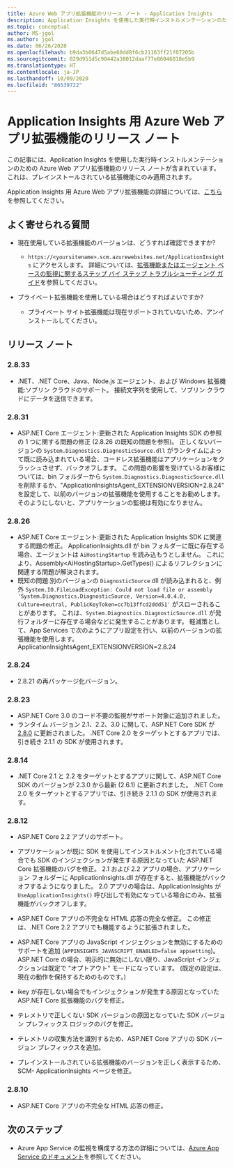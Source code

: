 ```yaml
---
title: Azure Web アプリ拡張機能のリリース ノート - Application Insights
description: Application Insights を使用した実行時インストルメンテーションのための Azure Web アプリ拡張機能のリリース ノートです。
ms.topic: conceptual
author: MS-jgol
ms.author: jgol
ms.date: 06/26/2020
ms.openlocfilehash: b9da3b0647d5abe60dd8f6cb21163ff21f07205b
ms.sourcegitcommit: 829d951d5c90442a38012daaf77e86046018e5b9
ms.translationtype: HT
ms.contentlocale: ja-JP
ms.lasthandoff: 10/09/2020
ms.locfileid: "86539722"
---
```

# <a name="release-notes-for-azure-web-app-extension-for-application-insights"></a>Application Insights 用 Azure Web アプリ拡張機能のリリース ノート

この記事には、Application Insights を使用した実行時インストルメンテーションのための Azure Web アプリ拡張機能のリリース ノートが含まれています。 これは、プレインストールされている拡張機能にのみ適用されます。

Application Insights 用 Azure Web アプリ拡張機能の詳細については、[こちら](azure-web-apps.md)を参照してください。

## <a name="frequently-asked-questions"></a>よく寄せられる質問

- 現在使用している拡張機能のバージョンは、どうすれば確認できますか?
    - `https://<yoursitename>.scm.azurewebsites.net/ApplicationInsights` にアクセスします。 詳細については、[拡張機能またはエージェント ベースの監視に関するステップ バイ ステップ トラブルシューティング ガイド](./azure-web-apps.md?tabs=net#troubleshooting)を参照してください。

- プライベート拡張機能を使用している場合はどうすればよいですか?
    - プライベート サイト拡張機能は現在サポートされていないため、アンインストールしてください。

## <a name="release-notes"></a>リリース ノート

### <a name="2833"></a>2.8.33

- .NET、.NET Core、Java、Node.js エージェント、および Windows 拡張機能:ソブリン クラウドのサポート。 接続文字列を使用して、ソブリン クラウドにデータを送信できます。

### <a name="2831"></a>2.8.31

- ASP.NET Core エージェント:更新された Application Insights SDK の参照の 1 つに関する問題の修正 (2.8.26 の既知の問題を参照)。 正しくないバージョンの `System.Diagnostics.DiagnosticSource.dll` がランタイムによって既に読み込まれている場合、コードレス拡張機能はアプリケーションをクラッシュさせず、バックオフします。 この問題の影響を受けているお客様については、bin フォルダーから `System.Diagnostics.DiagnosticSource.dll` を削除するか、"ApplicationInsightsAgent_EXTENSIONVERSION=2.8.24" を設定して、以前のバージョンの拡張機能を使用することをお勧めします。そのようにしないと、アプリケーションの監視は有効になりません。

### <a name="2826"></a>2.8.26

- ASP.NET Core エージェント:更新された Application Insights SDK に関連する問題の修正。 ApplicationInsights.dll が bin フォルダーに既に存在する場合、エージェントは `AiHostingStartup` を読み込もうとしません。 これにより、Assembly\<AiHostingStartup\>.GetTypes() によるリフレクションに関連する問題が解決されます。
- 既知の問題:別のバージョンの `DiagnosticSource` dll が読み込まれると、例外 `System.IO.FileLoadException: Could not load file or assembly 'System.Diagnostics.DiagnosticSource, Version=4.0.4.0, Culture=neutral, PublicKeyToken=cc7b13ffcd2ddd51'` がスローされることがあります。 これは、`System.Diagnostics.DiagnosticSource.dll` が発行フォルダーに存在する場合などに発生することがあります。 軽減策として、App Services で次のようにアプリ設定を行い、以前のバージョンの拡張機能を使用します。ApplicationInsightsAgent_EXTENSIONVERSION=2.8.24

### <a name="2824"></a>2.8.24

- 2\.8.21 の再パッケージ化バージョン。

### <a name="2823"></a>2.8.23

- ASP.NET Core 3.0 のコード不要の監視がサポート対象に追加されました。
- ランタイム バージョン 2.1、2.2、3.0 に関して、ASP.NET Core SDK が [2.8.0](https://github.com/microsoft/ApplicationInsights-aspnetcore/releases/tag/2.8.0) に更新されました。 .NET Core 2.0 をターゲットとするアプリでは、引き続き 2.1.1 の SDK が使用されます。

### <a name="2814"></a>2.8.14

- .NET Core 2.1 と 2.2 をターゲットとするアプリに関して、ASP.NET Core SDK のバージョンが 2.3.0 から最新 (2.6.1) に更新されました。 .NET Core 2.0 をターゲットとするアプリでは、引き続き 2.1.1 の SDK が使用されます。

### <a name="2812"></a>2.8.12

- ASP.NET Core 2.2 アプリのサポート。
- アプリケーションが既に SDK を使用してインストルメント化されている場合でも SDK のインジェクションが発生する原因となっていた ASP.NET Core 拡張機能のバグを修正。 2\.1 および 2.2 アプリの場合、アプリケーション フォルダーに ApplicationInsights.dll が存在すると、拡張機能がバックオフするようになりました。 2\.0 アプリの場合は、ApplicationInsights が `UseApplicationInsights()` 呼び出しで有効になっている場合にのみ、拡張機能がバックオフします。

- ASP.NET Core アプリの不完全な HTML 応答の完全な修正。 この修正は、.NET Core 2.2 アプリでも機能するように拡張されました。

- ASP.NET Core アプリの JavaScript インジェクションを無効にするためのサポートを追加 (`APPINSIGHTS_JAVASCRIPT_ENABLED=false appsetting`)。 ASP.NET Core の場合、明示的に無効にしない限り、JavaScript インジェクションは既定で "オプトアウト" モードになっています。 (既定の設定は、現在の動作を保持するためのものです。)

- ikey が存在しない場合でもインジェクションが発生する原因となっていた ASP.NET Core 拡張機能のバグを修正。
- テレメトリで正しくない SDK バージョンの原因となっていた SDK バージョン プレフィックス ロジックのバグを修正。

- テレメトリの収集方法を識別するため、ASP.NET Core アプリの SDK バージョン プレフィックスを追加。
- プレインストールされている拡張機能のバージョンを正しく表示するため、SCM- ApplicationInsights ページを修正。

### <a name="2810"></a>2.8.10

- ASP.NET Core アプリの不完全な HTML 応答の修正。

## <a name="next-steps"></a>次のステップ

- Azure App Service の監視を構成する方法の詳細については、[Azure App Service のドキュメント](azure-web-apps.md)を参照してください。 
